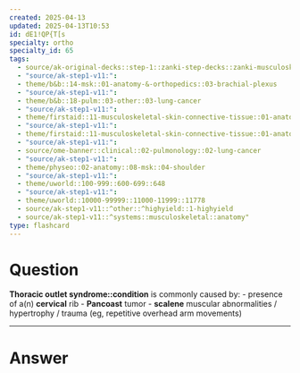 ```yaml
---
created: 2025-04-13
updated: 2025-04-13T10:53
id: dE1!QP{T[s
specialty: ortho
specialty_id: 65
tags:
  - source/ak-original-decks::step-1::zanki-step-decks::zanki-musculoskeletal::musculoskeletal-anatomy/physio-(nutricionado)
  - "source/ak-step1-v11:": 
  - theme/b&b::14-msk::01-anatomy-&-orthopedics::03-brachial-plexus
  - "source/ak-step1-v11:": 
  - theme/b&b::18-pulm::03-other::03-lung-cancer
  - "source/ak-step1-v11:": 
  - theme/firstaid::11-musculoskeletal-skin-connective-tissue::01-anatomy-&-physiology::04-brachial-plexus-lesions
  - "source/ak-step1-v11:": 
  - theme/firstaid::11-musculoskeletal-skin-connective-tissue::01-anatomy-&-physiology::04-brachial-plexus-lesions::02-lower-trunk-lesion::thoracic-outlet-syndrome
  - "source/ak-step1-v11:": 
  - source/ome-banner::clinical::02-pulmonology::02-lung-cancer
  - "source/ak-step1-v11:": 
  - theme/physeo::02-anatomy::08-msk::04-shoulder
  - "source/ak-step1-v11:": 
  - theme/uworld::100-999::600-699::648
  - "source/ak-step1-v11:": 
  - theme/uworld::10000-99999::11000-11999::11778
  - source/ak-step1-v11::^other::^highyield::1-highyield
  - source/ak-step1-v11::^systems::musculoskeletal::anatomy"
type: flashcard
---
```


# Question
**Thoracic outlet syndrome::condition** is commonly caused by: - presence of a(n) **cervical** rib  - **Pancoast** tumor - **scalene** muscular abnormalities / hypertrophy / trauma (eg, repetitive overhead arm movements)

---

# Answer
